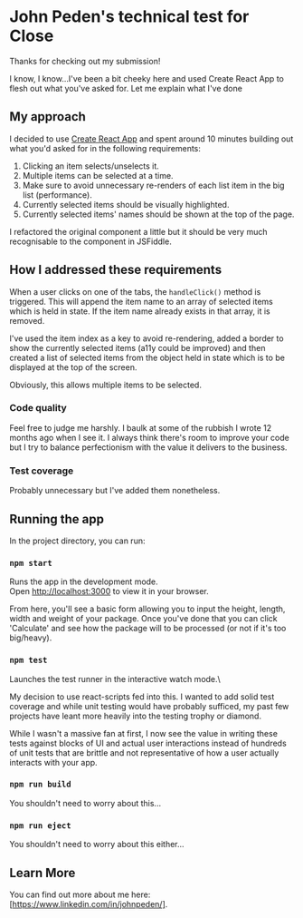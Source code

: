 # John Peden's technical test for Close

Thanks for checking out my submission!

I know, I know...I've been a bit cheeky here and used Create React App to flesh out what you've asked for. Let me explain what I've done

## My approach

I decided to use [Create React App](https://github.com/facebook/create-react-app) and spent around 10 minutes building out what you'd asked for in the following requirements:

1. Clicking an item selects/unselects it.
2. Multiple items can be selected at a time.
3. Make sure to avoid unnecessary re-renders of each list item in the big list (performance).
4. Currently selected items should be visually highlighted.
5. Currently selected items' names should be shown at the top of the page.

I refactored the original component a little but it should be very much recognisable to the component in JSFiddle.

## How I addressed these requirements

When a user clicks on one of the tabs, the `handleClick()` method is triggered. This will append the item name to an array of selected items which is held in state. If the item name already exists in that array, it is removed.

I've used the item index as a key to avoid re-rendering, added a border to show the currently selected items (a11y could be improved) and then created a list of selected items from the object held in state which is to be displayed at the top of the screen.

Obviously, this allows multiple items to be selected.

### Code quality
Feel free to judge me harshly. I baulk at some of the rubbish I wrote 12 months ago when I see it. I always think there's room to improve your code but I try to balance perfectionism with the value it delivers to the business.

### Test coverage
Probably unnecessary but I've added them nonetheless.

## Running the app

In the project directory, you can run:

### `npm start`

Runs the app in the development mode.\
Open [http://localhost:3000](http://localhost:3000) to view it in your browser.

From here, you'll see a basic form allowing you to input the height, length, width and weight of your package. Once you've done that you can click 'Calculate' and see how the package will to be processed (or not if it's too big/heavy).

### `npm test`

Launches the test runner in the interactive watch mode.\

My decision to use react-scripts fed into this. I wanted to add solid test coverage and while unit testing would have probably sufficed, my past few projects have leant more heavily into the testing trophy or diamond.

While I wasn't a massive fan at first, I now see the value in writing these tests against blocks of UI and actual user interactions instead of hundreds of unit tests that are brittle and not representative of how a user actually interacts with your app.

### `npm run build`

You shouldn't need to worry about this...

### `npm run eject`

You shouldn't need to worry about this either...

## Learn More

You can find out more about me here: [https://www.linkedin.com/in/johnpeden/].

